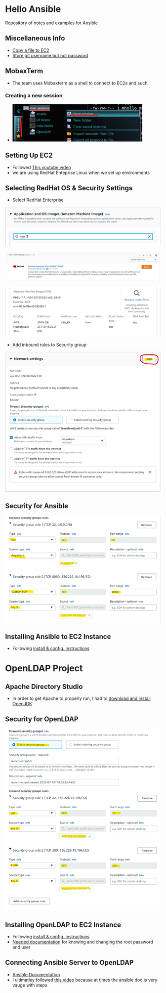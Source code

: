 # Hello Ansible
Repository of notes and examples for Ansible

## Miscellaneous Info
* [Copy a file to EC2](https://medium.com/srcecde/copy-file-directory-to-from-ec2-using-scp-secure-copy-685c46636399)
* [Store git username but not password](https://stackoverflow.com/questions/54507296/how-to-have-git-store-only-my-username-and-not-my-password#:~:text=If%20you%20want%20to%20store,the%20URL%20for%20the%20remote.)

## MobaxTerm
* The team uses Mobaxterm as a shell to connect to EC2s and such.

### Creating a new session
* ![Create new session](img/nine.png)

## Setting Up EC2
* Followed [This youtube video](https://www.youtube.com/watch?v=rIi8Pd5Uvbc)
* we are using RedHat Enteprise Linux when we set up environments

## Selecting RedHat OS & Security Settings
* Select RedHat Enterprise

![select redhat](img/five.png)

![select redhat](img/six.png)

![select redhat](img/seven.png)

* Add inbound rules to Security group

![Select Edit](img/two.png)

## Security for Ansible
![configure inbound rule](img/eight.png)

## Installing Ansible to EC2 Instance
* Following [install & config. instructions](https://developers.redhat.com/blog/2016/08/15/install-ansible-on-rhel#)



# OpenLDAP Project

## Apache Directory Studio
* In order to get Apache to properly run, I had to [download and install OpenJDK](https://adoptopenjdk.net/)

## Security for OpenLDAP
![configure inbound rule](img/three.png)

## Installing OpenLDAP to EC2 Instance
* Following [install & config. instructions](https://cyberithub.com/best-steps-to-install-and-configure-openldap-server-on-rhel-centos-7-8/#Step_1_Prerequisites)
* [Needed documentation](https://www.digitalocean.com/community/tutorials/how-to-change-account-passwords-on-an-openldap-server#changing-the-rootdn-password) for knowing and changing the root password and user

## Connecting Ansible Server to OpenLDAP
* [Ansible Documentation](https://docs.ansible.com/ansible/latest/getting_started/index.html)
* I ultimatley followed [this video](https://youtube.com/watch?v=EGWyN6DMI1g) because at times the ansible doc is very vauge with steps
